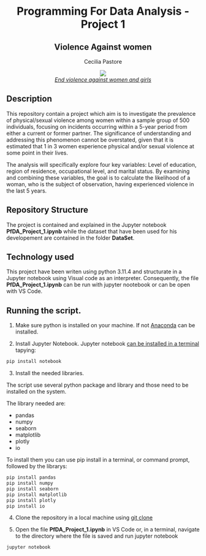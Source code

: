  <h1 align="center">Programming For Data Analysis - Project 1</h1>
 <h2 align="center">Violence Against women</h2>

   <p align="center">
   Cecilia Pastore 

<div style="text-align:center;">
 <img src="https://content.presspage.com/uploads/722/1920_almosthalfstatdv-copy.png?10000">
</div>

<div style="text-align:center;">
 <a href="https://news.hackney.gov.uk/end-violence-against-women-and-girls-in-hackney/"><i>End violence against women and girls</i></a>
 </div>

## Description

This repository contain a project which aim is to investigate the prevalence of physical/sexual violence among women within a sample group of 500 individuals, focusing on incidents occurring within a 5-year period from either a current or former partner. The significance of understanding and addressing this phenomenon cannot be overstated, given that it is estimated that 1 in 3 women experience physical and/or sexual violence at some point in their lives.

The analysis will specifically explore four key variables: Level of education, region of residence, occupational level, and marital status. By examining and combining these variables, the goal is to calculate the likelihood of a woman, who is the subject of observation, having experienced violence in the last 5 years.

## Repository Structure

The project is contained and explained in the Jupyter notebook **PfDA_Project_1.ipynb** while the dataset that have been used for his developement are contained in the folder **DataSet**.

## Technology used 

This project have been writen using python 3.11.4 and structurate in a Jupyter notebook using Visual code as an interpreter. Consequently, the file **PfDA_Project_1.ipynb** can be run with  jupyter nootebook or can be open with VS Code.

## Running the script.

1. Make sure python is installed on your machine. If not [Anaconda](https://www.anaconda.com/) can be installed.

2. Install Jupyter Notebook. Jupyter notebook [can be installed in a terminal](https://jupyter.org/install) tapying:

```python
pip install notebook
```
3. Install the  needed libraries.

The script use several python package and library and those need to be installed on the system.

The library needed are:
- pandas
- numpy
- seaborn 
- matplotlib
- plotly
- io 

To install them you can use pip install in a terminal, or command prompt, followed by the librarys:

```python
pip install pandas 
pip install numpy
pip install seaborn 
pip install matplotlib
pip install plotly 
pip install io 
```
4. Clone the repository in a local machine  using [git clone](https://robots.net/how-to-guide/how-to-download-a-github-repository/)

5. Open the file **PfDA_Project_1.ipynb** in VS Code or, in a terminal, navigate to the directory where the file is saved and run jupyter notebook

```python
jupyter notebook
```




